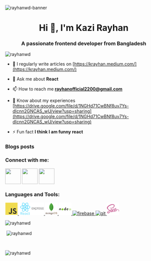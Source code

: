 <p align="left"> <img src="https://i.ibb.co/tPLvhyH/Colorful-Business-Data-General-Linkedin-Banner.png" alt="rayhanwd-banner" /></p>

<h1 align="center">Hi 👋, I'm Kazi Rayhan</h1>
<h3 align="center">A passionate frontend developer from Bangladesh</h3>

<p align="left"> <img src="https://komarev.com/ghpvc/?username=rayhanwd&label=Profile%20views&color=0e75b6&style=flat" alt="rayhanwd" /></p>


- 📝 I regularly write articles on [https://krayhan.medium.com/](https://krayhan.medium.com/)

- 💬 Ask me about **React**

- 📫 How to reach me **rayhanofficial2200@gmail.com**

- 📄 Know about my experiences [https://drive.google.com/file/d/1NGHd71CwBNf8uv7Ys-dIcnn2GNCAS_wU/view?usp=sharing](https://drive.google.com/file/d/1NGHd71CwBNf8uv7Ys-dIcnn2GNCAS_wU/view?usp=sharing)

- ⚡ Fun fact **I think I am funny react**

### Blogs posts
<!-- BLOG-POST-LIST:START -->
<!-- BLOG-POST-LIST:END -->

<h3 align="left">Connect with me:</h3>
<p align="left">
<a href="https://fb.com/kr.rayhan70" target="blank"><img align="center" src="https://img.pngio.com/facebook-logo-png-png-download-512512-free-transparent-logo-facebook-logo-png-900_520.jpg" height="50" width="50" /></a>
<a href="https://linkedin.com/in/kazi-rayhan-b844b2171" target="blank"><img align="center" src="https://freepngimg.com/thumb/linkedin/8-2-linkedin-png-picture-thumb.png" height="50" width="50" /></a>
<a href="https://medium.com/@krayhan" target="blank"><img align="center" src="https://cdn1.iconfinder.com/data/icons/social-media-circle-7/512/Circled_Medium_svg5-512.png"  height="50" width="50" /></a>
</p>

<h3 align="left">Languages and Tools:</h3>
<p align="left">

<a href="https://developer.mozilla.org/en-US/docs/Web/JavaScript" target="_blank"> <img src="https://raw.githubusercontent.com/devicons/devicon/master/icons/javascript/javascript-original.svg" alt="javascript" width="40" height="40"/></a><a href="https://reactjs.org/" target="_blank"> <img src="https://raw.githubusercontent.com/devicons/devicon/master/icons/react/react-original-wordmark.svg" alt="react" width="40" height="40"/></a><a href="https://expressjs.com" target="_blank"><img src="https://raw.githubusercontent.com/devicons/devicon/master/icons/express/express-original-wordmark.svg" alt="express" width="40" height="40"/> </a><a href="https://www.mongodb.com/" target="_blank"> <img src="https://raw.githubusercontent.com/devicons/devicon/master/icons/mongodb/mongodb-original-wordmark.svg" alt="mongodb" width="40" height="40"/></a><a href="https://nodejs.org" target="_blank"> 
<img src="https://raw.githubusercontent.com/devicons/devicon/master/icons/nodejs/nodejs-original-wordmark.svg" alt="nodejs" width="40" height="40"/></a><a href="https://firebase.google.com/" target="_blank"> 
<img src="https://www.vectorlogo.zone/logos/firebase/firebase-icon.svg" alt="firebase" width="40" height="40"/> </a> <a href="https://git-scm.com/" target="_blank"> <img src="https://www.vectorlogo.zone/logos/git-scm/git-scm-icon.svg" alt="git" width="40" height="40"/></a><a href="https://sass-lang.com" target="_blank"> <img src="https://raw.githubusercontent.com/devicons/devicon/master/icons/sass/sass-original.svg" alt="sass" width="40" height="40"/></a></p>

<p><img  align="left" src="https://github-readme-stats.vercel.app/api/top-langs?username=rayhanwd&show_icons=true&locale=en&layout=compact" alt="rayhanwd" /></p>
<br/>
<p>&nbsp;<img  align="center" src="https://github-readme-stats.vercel.app/api?username=rayhanwd&show_icons=true&locale=en" alt="rayhanwd" /></p>
<br/>
<p><img margin="20px" align="center" src="https://github-readme-streak-stats.herokuapp.com/?user=rayhanwd&" alt="rayhanwd" /></p>
